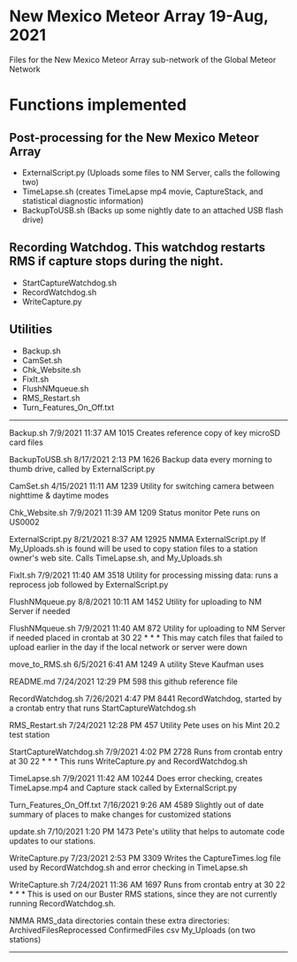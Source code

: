 # New Mexico Meteor Array 19-Aug, 2021
Files for the New Mexico Meteor Array sub-network of the Global Meteor Network

# Functions implemented
## Post-processing for the New Mexico Meteor Array
- ExternalScript.py (Uploads some files to NM Server, calls the following two)
- TimeLapse.sh (creates TimeLapse mp4 movie, CaptureStack, and statistical diagnostic information)
- BackupToUSB.sh (Backs up some nightly date to an attached USB flash drive)

## Recording Watchdog. This watchdog restarts RMS if capture stops during the night.
- StartCaptureWatchdog.sh
- RecordWatchdog.sh
- WriteCapture.py

## Utilities
- Backup.sh
- CamSet.sh
- Chk_Website.sh
- FixIt.sh
- FlushNMqueue.sh
- RMS_Restart.sh
- Turn_Features_On_Off.txt
_____

Backup.sh	 	7/9/2021 11:37 AM  1015
	Creates reference copy of key microSD card files

BackupToUSB.sh		 8/17/2021  2:13 PM  1626
	Backup data every morning to thumb drive, called by ExternalScript.py

CamSet.sh	 	4/15/2021 11:11 AM  1239
	Utility for switching camera between nighttime & daytime modes

Chk_Website.sh	 	7/9/2021 11:39 AM  1209
	Status monitor Pete runs on US0002

ExternalScript.py	 8/21/2021  8:37 AM  12925
	NMMA ExternalScript.py
	If My_Uploads.sh is found will be used to copy station files 
	to a station owner's web site. Calls TimeLapse.sh, and My_Uploads.sh

FixIt.sh		 7/9/2021 11:40 AM  3518
	Utility for processing missing data: runs a reprocess job followed by
	ExternalScript.py

FlushNMqueue.py		 8/8/2021 10:11 AM  1452
	Utility for uploading to NM Server if needed

FlushNMqueue.sh		 7/9/2021 11:40 AM   872
	Utility for uploading to NM Server if needed
	placed in crontab at 30 22 * * *
	This may catch files that failed to upload earlier in the day 
	if the local network or server were down

move_to_RMS.sh	 	6/5/2021  6:41 AM  1249
	A utility Steve Kaufman uses

README.md	 	7/24/2021 12:29 PM   598
	this github reference file

RecordWatchdog.sh	 7/26/2021  4:47 PM  8441
	RecordWatchdog, started by a crontab entry that
	runs StartCaptureWatchdog.sh

RMS_Restart.sh		 7/24/2021 12:28 PM   457
	Utility Pete uses on his Mint 20.2 test station

StartCaptureWatchdog.sh	 7/9/2021  4:02 PM  2728
	Runs from crontab entry at 30 22 * * *
	This runs WriteCapture.py and RecordWatchdog.sh

TimeLapse.sh		 7/9/2021 11:42 AM  10244
	Does error checking, creates TimeLapse.mp4 and Capture stack
	called by ExternalScript.py

Turn_Features_On_Off.txt 7/16/2021  9:26 AM  4589
	Slightly out of date summary of places to make changes for
	customized stations

update.sh		 7/10/2021  1:20 PM  1473
	Pete's utility that helps to automate code updates to our stations.

WriteCapture.py		 7/23/2021  2:53 PM  3309
	Writes the CaptureTimes.log file used by RecordWatchdog.sh
	and error checking in TimeLapse.sh

WriteCapture.sh		 7/24/2021 11:36 AM  1697
	Runs from crontab entry at 30 22 * * *
	This is used on our Buster RMS stations, since they are not
	currently running RecordWatchdog.sh.

NMMA RMS_data directories contain these extra directories:
ArchivedFilesReprocessed
ConfirmedFiles
csv
My_Uploads  (on two stations)
_______________
